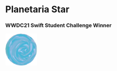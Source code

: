 # Planetaria Star

### WWDC21 Swift Student Challenge Winner

<img src="https://github.com/joerup2004/planetaria/blob/main/Images/Objects/Blue1.png?raw=true" border="0" style="width:100px;height:100px">
